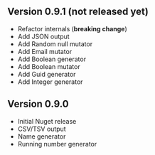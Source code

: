 
## Version 0.9.1 (not released yet)
- Refactor internals (**breaking change**)
- Add JSON output
- Add Random null mutator
- Add Email mutator
- Add Boolean generator
- Add Boolean mutator
- Add Guid generator
- Add Integer generator
 
## Version 0.9.0
- Initial Nuget release
- CSV/TSV output
- Name generator
- Running number generator